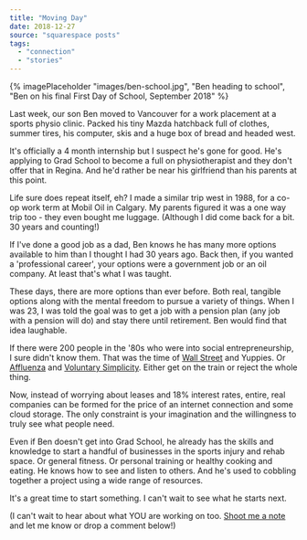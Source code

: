 ```yaml
---
title: "Moving Day"
date: 2018-12-27
source: "squarespace posts"
tags: 
  - "connection"
  - "stories"
---
```

{% imagePlaceholder "images/ben-school.jpg", "Ben heading to school", "Ben on his final First Day of School, September 2018" %}
 

Last week, our son Ben moved to Vancouver for a work placement at a sports physio clinic. Packed his tiny Mazda hatchback full of clothes, summer tires, his computer, skis and a huge box of bread and headed west.

It's officially a 4 month internship but I suspect he's gone for good. He's applying to Grad School to become a full on physiotherapist and they don't offer that in Regina. And he'd rather be near his girlfriend than his parents at this point.

Life sure does repeat itself, eh? I made a similar trip west in 1988, for a co-op work term at Mobil Oil in Calgary. My parents figured it was a one way trip too - they even bought me luggage. (Although I did come back for a bit. 30 years and counting!)

If I've done a good job as a dad, Ben knows he has many more options available to him than I thought I had 30 years ago. Back then, if you wanted a 'professional career', your options were a government job or an oil company. At least that's what I was taught.

These days, there are more options than ever before. Both real, tangible options along with the mental freedom to pursue a variety of things. When I was 23, I was told the goal was to get a job with a pension plan (any job with a pension will do) and stay there until retirement. Ben would find that idea laughable.

If there were 200 people in the '80s who were into social entrepreneurship, I sure didn't know them. That was the time of [Wall Street](https://www.imdb.com/title/tt0094291/) and Yuppies. Or [Affluenza](https://www.pbs.org/kcts/affluenza/show/about.html) and [Voluntary Simplicity](https://yourmoneyoryourlife.com/). Either get on the train or reject the whole thing.

Now, instead of worrying about leases and 18% interest rates, entire, real companies can be formed for the price of an internet connection and some cloud storage. The only constraint is your imagination and the willingness to truly see what people need.

Even if Ben doesn't get into Grad School, he already has the skills and knowledge to start a handful of businesses in the sports injury and rehab space. Or general fitness. Or personal training or healthy cooking and eating. He knows how to see and listen to others. And he's used to cobbling together a project using a wide range of resources.

It's a great time to start something. I can't wait to see what he starts next.

(I can't wait to hear about what YOU are working on too. [Shoot me a note](/contact) and let me know or drop a comment below!)


